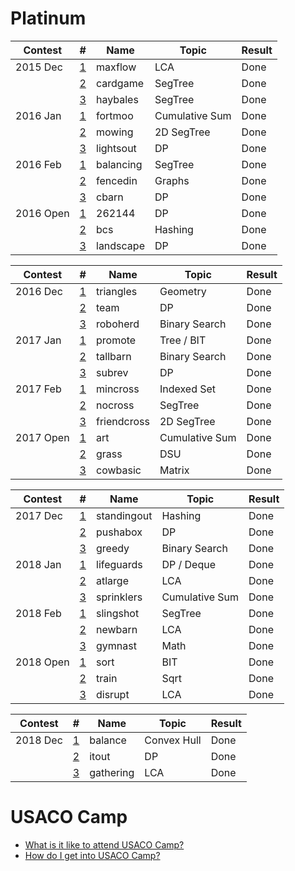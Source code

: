 # Platinum

| Contest         | #  | Name | Topic            | Result                 |
| ------------- | - | - | --------------- | ---------------------- |
| 2015 Dec | [1](http://www.usaco.org/index.php?page=viewproblem2&cpid=576) | maxflow | LCA | Done |
| | [2](http://www.usaco.org/index.php?page=viewproblem2&cpid=577) | cardgame | SegTree | Done |
| | [3](http://www.usaco.org/index.php?page=viewproblem2&cpid=578) | haybales | SegTree | Done |
| 2016 Jan | [1](http://www.usaco.org/index.php?page=viewproblem2&cpid=600) | fortmoo | Cumulative Sum | Done |
| | [2](http://www.usaco.org/index.php?page=viewproblem2&cpid=601) | mowing | 2D SegTree | Done |
| | [3](http://www.usaco.org/index.php?page=viewproblem2&cpid=602) | lightsout | DP | Done |
| 2016 Feb | [1](http://www.usaco.org/index.php?page=viewproblem2&cpid=624) | balancing | SegTree | Done |
| | [2](http://www.usaco.org/index.php?page=viewproblem2&cpid=625) | fencedin | Graphs | Done |
| | [3](http://www.usaco.org/index.php?page=viewproblem2&cpid=626) | cbarn | DP | Done |
| 2016 Open | [1](http://www.usaco.org/index.php?page=viewproblem2&cpid=648) | 262144 | DP | Done |
| | [2](http://www.usaco.org/index.php?page=viewproblem2&cpid=649) | bcs | Hashing | Done |
| | [3](http://www.usaco.org/index.php?page=viewproblem2&cpid=650) | landscape | DP | Done |

| Contest         | #  | Name | Topic            | Result                 |
| ------------- | - | - | --------------- | ---------------------- |
| 2016 Dec | [1](http://www.usaco.org/index.php?page=viewproblem2&cpid=672) | triangles | Geometry | Done |
| | [2](http://www.usaco.org/index.php?page=viewproblem2&cpid=673) | team | DP | Done |
| | [3](http://www.usaco.org/index.php?page=viewproblem2&cpid=674) | roboherd | Binary Search | Done |
| 2017 Jan | [1](http://www.usaco.org/index.php?page=viewproblem2&cpid=696) | promote | Tree / BIT | Done |
| | [2](http://www.usaco.org/index.php?page=viewproblem2&cpid=697) | tallbarn | Binary Search | Done |
| | [3](http://www.usaco.org/index.php?page=viewproblem2&cpid=698) | subrev | DP | Done |
| 2017 Feb | [1](http://www.usaco.org/index.php?page=viewproblem2&cpid=720) | mincross | Indexed Set | Done |
| | [2](http://www.usaco.org/index.php?page=viewproblem2&cpid=721) | nocross | SegTree | Done |
| | [3](http://www.usaco.org/index.php?page=viewproblem2&cpid=722) | friendcross | 2D SegTree | Done |
| 2017 Open | [1](http://www.usaco.org/index.php?page=viewproblem2&cpid=744) | art | Cumulative Sum | Done |
| | [2](http://www.usaco.org/index.php?page=viewproblem2&cpid=745) | grass | DSU | Done |
| | [3](http://www.usaco.org/index.php?page=viewproblem2&cpid=746) | cowbasic | Matrix | Done |

| Contest         | #  | Name | Topic            | Result                 |
| ------------- | - | - | --------------- | ---------------------- |
| 2017 Dec | [1](http://www.usaco.org/index.php?page=viewproblem2&cpid=768) | standingout | Hashing | Done |
| | [2](http://www.usaco.org/index.php?page=viewproblem2&cpid=769) | pushabox | DP | Done |
| | [3](http://www.usaco.org/index.php?page=viewproblem2&cpid=770) | greedy | Binary Search | Done |
| 2018 Jan | [1](http://www.usaco.org/index.php?page=viewproblem2&cpid=792) | lifeguards | DP / Deque | Done |
| | [2](http://www.usaco.org/index.php?page=viewproblem2&cpid=793) | atlarge | LCA | Done |
| | [3](http://www.usaco.org/index.php?page=viewproblem2&cpid=794) | sprinklers | Cumulative Sum | Done |
| 2018 Feb | [1](http://www.usaco.org/index.php?page=viewproblem&cpid=804) | slingshot | SegTree | Done |
| | [2](http://www.usaco.org/index.php?page=viewproblem2&cpid=805) | newbarn | LCA | Done |
| | [3](http://www.usaco.org/index.php?page=viewproblem2&cpid=806) | gymnast | Math | Done |
| 2018 Open | [1](http://www.usaco.org/index.php?page=viewproblem&cpid=828) | sort | BIT | Done |
| | [2](http://www.usaco.org/index.php?page=viewproblem&cpid=829) | train | Sqrt | Done |
| | [3](http://www.usaco.org/index.php?page=viewproblem&cpid=830) | disrupt | LCA | Done |

| Contest         | #  | Name | Topic            | Result                 |
| ------------- | - | - | --------------- | ---------------------- |
| 2018 Dec | [1](http://www.usaco.org/index.php?page=viewproblem2&cpid=864) | balance | Convex Hull | Done |
| | [2](http://www.usaco.org/index.php?page=viewproblem2&cpid=865) | itout | DP | Done |
| | [3](http://www.usaco.org/index.php?page=viewproblem2&cpid=866) | gathering | LCA | Done |


# USACO Camp
* [What is it like to attend USACO Camp?](https://www.quora.com/What-is-it-like-to-attend-the-USACO-training-camp)
* [How do I get into USACO Camp?](https://www.quora.com/How-do-I-get-into-the-USACO-training-camp)


